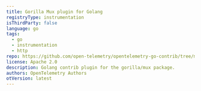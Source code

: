 ```yaml
---
title: Gorilla Mux plugin for Golang
registryType: instrumentation
isThirdParty: false
language: go
tags:
  - go
  - instrumentation
  - http
repo: https://github.com/open-telemetry/opentelemetry-go-contrib/tree/master/instrumentation/gorilla/mux
license: Apache 2.0
description: Golang contrib plugin for the gorilla/mux package.
authors: OpenTelemetry Authors
otVersion: latest
---
```

